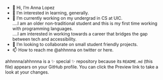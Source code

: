 - 👋 Hi, I’m Anna Lopez<br>
- 👀 I’m interested in learning, generally.<br>
- 🌱 I’m currently working on my undergrad in CS at UIC. <br>
....I am an older non-traditional student and this is my first time working with programming languages.  <br>
....I am interested in working towards a career that bridges the gap between tech and accessibility. <br>
- 💞️ I’m looking to collaborate on small student friendly projects.<br>
- 📫 How to reach me @ahhnnna on twitter or here. <br>


ahhnnna/ahhnnna is a ✨ special ✨ repository because its `README.md` (this file) appears on your GitHub profile.
You can click the Preview link to take a look at your changes.
